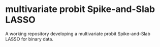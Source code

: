 # multivariate probit Spike-and-Slab LASSO

A working repository developing a multivariate probit Spike-and-Slab LASSO for binary data. 
